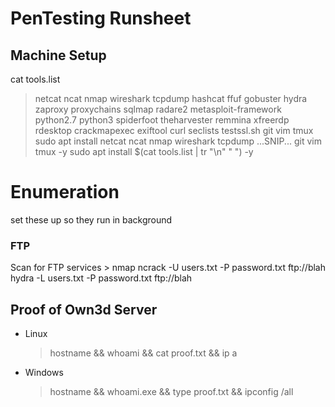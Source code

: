 # PenTesting Runsheet

## Machine Setup 
cat tools.list
>netcat
ncat
nmap
wireshark
tcpdump
hashcat
ffuf
gobuster
hydra
zaproxy
proxychains
sqlmap
radare2
metasploit-framework
python2.7
python3
spiderfoot
theharvester
remmina
xfreerdp
rdesktop
crackmapexec
exiftool
curl
seclists
testssl.sh
git
vim
tmux
> sudo apt install netcat ncat nmap wireshark tcpdump ...SNIP... git vim tmux -y
> sudo apt install $(cat tools.list | tr "\n" " ") -y

# Enumeration
set these up so they run in background
### FTP 
Scan for FTP services > nmap 
ncrack -U users.txt -P password.txt ftp://blah 
hydra -L users.txt -P password.txt ftp://blah 

## Proof of Own3d Server
* Linux 
  > hostname && whoami && cat proof.txt && ip a 
* Windows 
  > hostname && whoami.exe && type proof.txt && ipconfig /all
